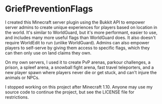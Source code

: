 # GriefPreventionFlags

I created this Minecraft server plugin using the Bukkit API to empower server admins to create unique experiences for players based on location in the world.  It's similar to WorldGuard, but it's more performant, easier to use, and includes many more useful flags than WorldGuard does.  It also doesn't require WorldEdit to run (unlike WorldGuard).  Admins can also empower players to self-serve by giving them access to specific flags, which they can then only use on land claims they own.

On my own servers, I used it to create PvP arenas, parkour challenges, a prison, a spleef arena, a snowball fight arena, fast travel teleporters, and a new player spawn where players never die or get stuck, and can't injure the animals or NPCs.

I stopped working on this project after Minecraft 1.10.  Anyone may use my source code to continue the project, but see the LICENSE file for restrictions.
